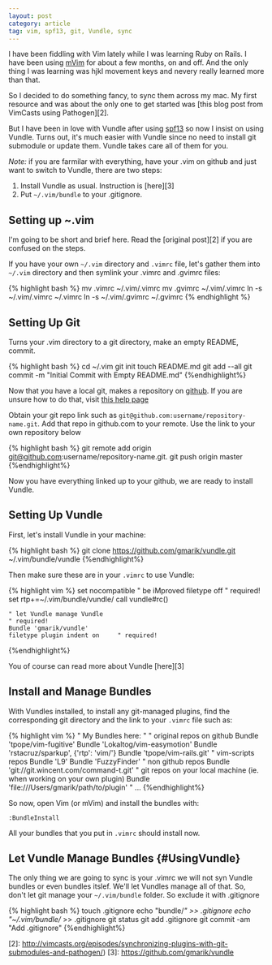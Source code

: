 ```yaml
---
layout: post
category: article
tag: vim, spf13, git, Vundle, sync
---
```


I have been fiddling with Vim lately while I was learning Ruby on Rails. I have been using [mVim](https://code.google.com/p/macvim/) for about a few months, on and off. And the only thing I was learning was hjkl movement keys and nevery really learned more than that. 

So I decided to do something fancy, to sync them across my mac. My first resource and was about the only one to get started was [this blog post from VimCasts using Pathogen][2]. 

But I have been in love with Vundle after using [spf13][1] so now I insist on using Vundle. Turns out, it's much easier with Vundle since no need to install git submodule or update them. Vundle takes care all of them for you.

*Note:* if you are farmilar with everything, have your .vim on github and just want to switch to Vundle, there are two steps:

1. Install Vundle as usual. Instruction is [here][3]
2. Put `~/.vim/bundle` to your .gitignore. 

## Setting up ~.vim
I'm going to be short and brief here. Read the [original post][2] if you are confused on the steps.

If you have your own `~/.vim` directory and `.vimrc` file, let's gather them into `~/.vim` directory and then symlink your .vimrc and .gvimrc files:

{% highlight bash %}
    mv .vimrc ~/.vim/.vimrc
    mv .gvimrc ~/.vim/.vimrc
    ln -s ~/.vim/.vimrc ~/.vimrc
    ln -s ~/.vim/.gvimrc ~/.gvimrc
{% endhighlight %}

## Setting Up Git

Turns your .vim directory to a git directory, make an empty README, commit. 

{% highlight bash %}
    cd ~/.vim
    git init
    touch README.md
    git add --all
    git commit -m "Initial Commit with Empty README.md"
{%endhighlight%}

Now that you have a local git, makes a repository on [github](github.com). If you are unsure how to do that, visit [this help page](https://help.github.com/articles/create-a-repo)

Obtain your git repo link such as `git@github.com:username/repository-name.git`. Add that repo in github.com to your remote. Use the link to your own repository below

{% highlight bash %}
    git remote add origin git@github.com:username/repository-name.git.
    git push origin master
{%endhighlight%}

Now you have everything linked up to your github, we are ready to install Vundle.

## Setting Up Vundle 

First, let's install Vundle in your machine:

{% highlight bash %}
    git clone https://github.com/gmarik/vundle.git ~/.vim/bundle/vundle
{%endhighlight%}

Then make sure these are in your `.vimrc` to use Vundle:

{% highlight vim %}
    set nocompatible               " be iMproved
    filetype off                   " required!
    set rtp+=~/.vim/bundle/vundle/
    call vundle#rc()

    " let Vundle manage Vundle
    " required! 
    Bundle 'gmarik/vundle'
    filetype plugin indent on     " required!
{%endhighlight%}

You of course can read more about Vundle [here][3]

## Install and Manage Bundles
With Vundles installed, to install any git-managed plugins, find the corresponding git directory and the link to your `.vimrc` file such as:

{% highlight vim %}
     " My Bundles here:
     "
     " original repos on github
     Bundle 'tpope/vim-fugitive'
     Bundle 'Lokaltog/vim-easymotion'
     Bundle 'rstacruz/sparkup', {'rtp': 'vim/'}
     Bundle 'tpope/vim-rails.git'
     " vim-scripts repos
     Bundle 'L9'
     Bundle 'FuzzyFinder'
     " non github repos
     Bundle 'git://git.wincent.com/command-t.git'
     " git repos on your local machine (ie. when working on your own plugin)
     Bundle 'file:///Users/gmarik/path/to/plugin'
     " ...
 {%endhighlight%}

So now, open Vim (or mVim) and install the bundles with: 

    :BundleInstall

All your bundles that you put in `.vimrc` should install now.

## Let Vundle Manage Bundles {#UsingVundle}
The only thing we are going to sync is your .vimrc we will not syn Vundle bundles or even bundles itslef. We'll let Vundles manage all of that. So, don't let git manage your `~/.vim/bundle` folder. So exclude it with .gitignore

{% highlight bash %}
    touch .gitignore
    echo "bundle/*" >> .gitignore
    echo "~/.vim/bundle/* >> .gitignore
    git status
    git add .gitignore
    git commit -am "Add .gitignore"
{%endhighlight%}

[1]: https://github.com/spf13/spf13-vim
[2]: http://vimcasts.org/episodes/synchronizing-plugins-with-git-submodules-and-pathogen/)
[3]: https://github.com/gmarik/vundle
